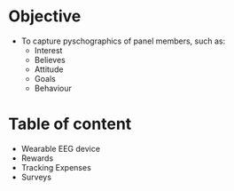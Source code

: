 # Objective
- To capture pyschographics of panel members, such as:
  - Interest
  - Believes
  - Attitude
  - Goals
  - Behaviour

# Table of content
- Wearable EEG device
- Rewards
- Tracking Expenses
- Surveys
